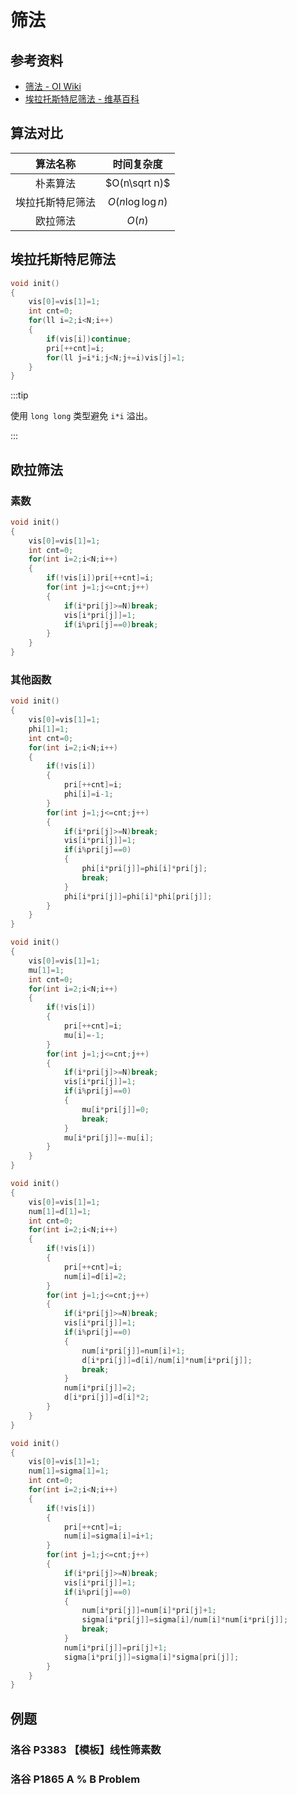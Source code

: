 # 筛法

## 参考资料

- [筛法 - OI Wiki](https://oi-wiki.org/math/number-theory/sieve/)
- [埃拉托斯特尼筛法 - 维基百科](https://zh.wikipedia.org/wiki/埃拉托斯特尼筛法)

## 算法对比

|   算法名称   |                时间复杂度                |
| :------: | :---------------------------------: |
|   朴素算法   |   $O(n\sqrt n)$  |
| 埃拉托斯特尼筛法 | $O(n\log\log n)$ |
|   欧拉筛法   |      $O(n)$      |

## 埃拉托斯特尼筛法

```cpp
void init()
{
	vis[0]=vis[1]=1;
	int cnt=0;
	for(ll i=2;i<N;i++)
	{
		if(vis[i])continue;
		pri[++cnt]=i;
		for(ll j=i*i;j<N;j+=i)vis[j]=1;
	}
}
```

:::tip

使用 `long long` 类型避免 `i*i` 溢出。

:::

## 欧拉筛法

### 素数

```cpp
void init()
{
	vis[0]=vis[1]=1;
	int cnt=0;
	for(int i=2;i<N;i++)
	{
		if(!vis[i])pri[++cnt]=i;
		for(int j=1;j<=cnt;j++)
		{
			if(i*pri[j]>=N)break;
			vis[i*pri[j]]=1;
			if(i%pri[j]==0)break;
		}
	}
}
```

### 其他函数

<Tabs>
<TabItem value="欧拉函数">

```cpp
void init()
{
	vis[0]=vis[1]=1;
	phi[1]=1;
	int cnt=0;
	for(int i=2;i<N;i++)
	{
		if(!vis[i])
		{
			pri[++cnt]=i;
			phi[i]=i-1;
		}
		for(int j=1;j<=cnt;j++)
		{
			if(i*pri[j]>=N)break;
			vis[i*pri[j]]=1;
			if(i%pri[j]==0)
			{
				phi[i*pri[j]]=phi[i]*pri[j];
				break;
			}
			phi[i*pri[j]]=phi[i]*phi[pri[j]];
		}
	}
}
```

</TabItem>
<TabItem value="莫比乌斯函数">

```cpp
void init()
{
	vis[0]=vis[1]=1;
	mu[1]=1;
	int cnt=0;
	for(int i=2;i<N;i++)
	{
		if(!vis[i])
		{
			pri[++cnt]=i;
			mu[i]=-1;
		}
		for(int j=1;j<=cnt;j++)
		{
			if(i*pri[j]>=N)break;
			vis[i*pri[j]]=1;
			if(i%pri[j]==0)
			{
				mu[i*pri[j]]=0;
				break;
			}
			mu[i*pri[j]]=-mu[i];
		}
	}
}
```

</TabItem>
<TabItem value="约数个数函数">

```cpp
void init()
{
	vis[0]=vis[1]=1;
	num[1]=d[1]=1;
	int cnt=0;
	for(int i=2;i<N;i++)
	{
		if(!vis[i])
		{
			pri[++cnt]=i;
			num[i]=d[i]=2;
		}
		for(int j=1;j<=cnt;j++)
		{
			if(i*pri[j]>=N)break;
			vis[i*pri[j]]=1;
			if(i%pri[j]==0)
			{
				num[i*pri[j]]=num[i]+1;
				d[i*pri[j]]=d[i]/num[i]*num[i*pri[j]];
				break;
			}
			num[i*pri[j]]=2;
			d[i*pri[j]]=d[i]*2;
		}
	}
}
```

</TabItem>
<TabItem value="约数和函数">

```cpp
void init()
{
	vis[0]=vis[1]=1;
	num[1]=sigma[1]=1;
	int cnt=0;
	for(int i=2;i<N;i++)
	{
		if(!vis[i])
		{
			pri[++cnt]=i;
			num[i]=sigma[i]=i+1;
		}
		for(int j=1;j<=cnt;j++)
		{
			if(i*pri[j]>=N)break;
			vis[i*pri[j]]=1;
			if(i%pri[j]==0)
			{
				num[i*pri[j]]=num[i]*pri[j]+1;
				sigma[i*pri[j]]=sigma[i]/num[i]*num[i*pri[j]];
				break;
			}
			num[i*pri[j]]=pri[j]+1;
			sigma[i*pri[j]]=sigma[i]*sigma[pri[j]];
		}
	}
}
```

</TabItem>
</Tabs>

## 例题

### 洛谷 P3383 【模板】线性筛素数

<Problem id="P3383" />

### 洛谷 P1865 A % B Problem

<Problem id="P1865" />
